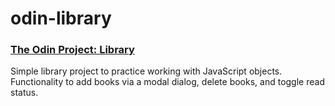 # odin-library

### [The Odin Project: Library](https://www.theodinproject.com/lessons/node-path-javascript-library)

Simple library project to practice working with JavaScript objects. Functionality to add books via a modal dialog, delete books, and toggle read status.